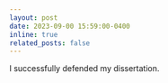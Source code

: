 ```yaml
---
layout: post
date: 2023-09-00 15:59:00-0400
inline: true
related_posts: false
---
```


I successfully defended my dissertation.
